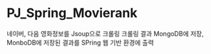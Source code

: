 # PJ_Spring_Movierank
네이버, 다음 영화정보를 Jsoup으로 크롤링 
크롤링 결과 MongoDB에 저장, MonboDB에 저장된 결과를 SPring 웹 기반 환경에 출력
